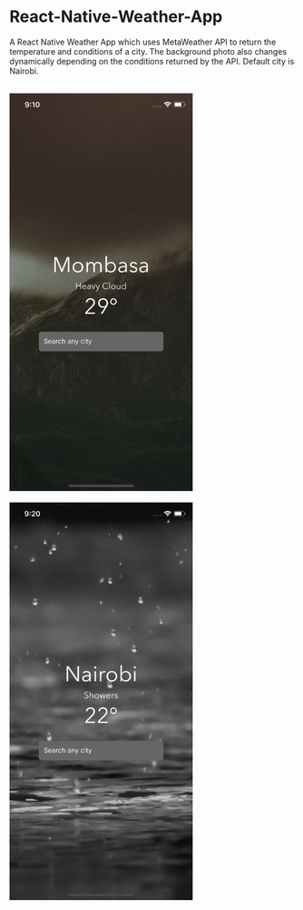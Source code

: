 # React-Native-Weather-App
A React Native Weather App which uses MetaWeather API to return the temperature and conditions of a city. The background photo also changes dynamically depending on the conditions returned by the API. Default city is Nairobi.



<br>
<img height="700" src="https://github.com/OdongoWaga/React-Native-Weather-App/blob/master/assets/Simulator%20Screen%20Shot%20-%20iPhone%20X%20-%202019-07-07%20at%2021.10.29.png" />
 <br>
 
 <br>
<img height="700" src="https://github.com/OdongoWaga/React-Native-Weather-App/blob/master/assets/Simulator%20Screen%20Shot%20-%20iPhone%20X%20-%202019-07-07%20at%2021.20.12.png?raw=true" />
 <br>


